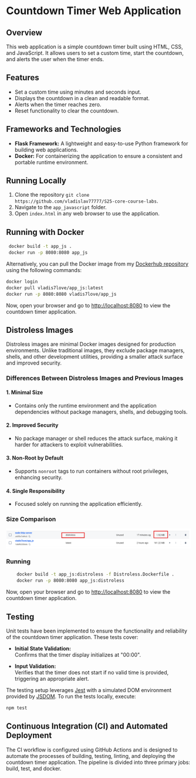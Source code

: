 # Countdown Timer Web Application

## Overview

This web application is a simple countdown timer built using HTML, CSS, and JavaScript. It allows users to set a custom time, start the countdown, and alerts the user when the timer ends.

## Features

- Set a custom time using minutes and seconds input.
- Displays the countdown in a clean and readable format.
- Alerts when the timer reaches zero.
- Reset functionality to clear the countdown.

## Frameworks and Technologies

- **Flask Framework:** A lightweight and easy-to-use Python framework for building web applications.
- **Docker:** For containerizing the application to ensure a consistent and portable runtime environment.

## Running Locally

1. Clone the repository `git clone https://github.com/vladislav77777/S25-core-course-labs`.
2. Navigate to the `app_javascript` folder.
3. Open `index.html` in any web browser to use the application.

## Running with Docker

   ```bash
    docker build -t app_js .
    docker run -p 8080:8080 app_js
   ```

Alternatively, you can pull the Docker image from my [Dockerhub repository](https://hub.docker.com/r/vladis7love/app_js) using the following commands:

   ```bash
   docker login
   docker pull vladis7love/app_js:latest
   docker run -p 8080:8080 vladis7love/app_js
   ```

Now, open your browser and go to <http://localhost:8080> to view the countdown timer application.

## Distroless Images

Distroless images are minimal Docker images designed for production environments. Unlike traditional images, they exclude package managers, shells, and other development utilities, providing a smaller attack surface and improved security.

### Differences Between Distroless Images and Previous Images

#### 1. **Minimal Size**

- Contains only the runtime environment and the application dependencies without package managers, shells, and debugging tools.

#### 2. **Improved Security**

- No package manager or shell reduces the attack surface, making it harder for attackers to exploit vulnerabilities.

#### 3. **Non-Root by Default**

- Supports `nonroot` tags to run containers without root privileges, enhancing security.

#### 4. **Single Responsibility**

- Focused solely on running the application efficiently.

### Size Comparison

![Image Size Comparison](img/distroless.png)

### Running

```bash
    docker build -t app_js:distroless -f Distroless.Dockerfile .
    docker run -p 8080:8080 app_js:distroless
   ```

Now, open your browser and go to <http://localhost:8080> to view the countdown timer application.

## Testing

Unit tests have been implemented to ensure the functionality and reliability of the countdown timer application. These tests cover:

- **Initial State Validation:**  
  Confirms that the timer display initializes at "00:00".

- **Input Validation:**  
  Verifies that the timer does not start if no valid time is provided, triggering an appropriate alert.

The testing setup leverages [Jest](https://jestjs.io/) with a simulated DOM environment provided by [JSDOM](https://github.com/jsdom/jsdom). To run the tests locally, execute:

```bash
npm test
```

## Continuous Integration (CI) and Automated Deployment

The CI workflow is configured using GitHub Actions and is designed to automate the processes of building, testing, linting, and deploying the countdown timer application. The pipeline is divided into three primary jobs: build, test, and docker.

